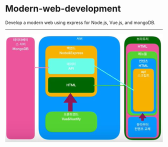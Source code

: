 # Modern-web-development
 Develop a modern web using express for Node.js, Vue.js, and mongoDB.
<hr>

<img src="./structure.JPG" />
